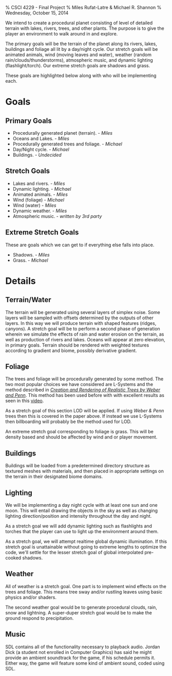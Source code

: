 % CSCI 4229 - Final Project
% Miles Rufat-Latre & Michael R. Shannon
% Wednesday, October 15, 2014


We intend to create a procedural planet consisting of level of detailed terrain
with lakes, rivers, trees, and other plants.  The purpose is to give the player
an environment to walk around in and explore.

The primary goals will be the terrain of the planet along its rivers, lakes,
buildings and foliage all lit by a day/night cycle.  Our stretch goals will be
animated animals, wind (moving leaves and water), weather (random
rain/clouds/thunderstorms), atmospheric music, and dynamic lighting
(flashlight/torch).  Our extreme stretch goals are shadows and grass.

These goals are highlighted below along with who will be implementing each.


Goals
=====

Primary Goals
-------------

+ Procedurally generated planet (terrain). - _Miles_
+ Oceans and Lakes. - _Miles_
+ Procedurally generated trees and foliage. - _Michael_
+ Day/Night cycle. - _Michael_
+ Buildings. - _Undecided_




Stretch Goals
-------------

+ Lakes and rivers. - _Miles_
+ Dynamic lighting. - _Michael_
+ Animated animals. - _Miles_
+ Wind (foliage) - _Michael_
+ Wind (water) - _Miles_
+ Dynamic weather. - _Miles_
+ Atmospheric music. - _written by 3rd party_




Extreme Stretch Goals
---------------------

These are goals which we can get to if everything else falls into place.

+ Shadows. - _Miles_
+ Grass. - _Michael_





Details
=======



Terrain/Water
-------------

The terrain will be generated using several layers of simplex noise. Some layers
will be sampled with offsets determined by the outputs of other layers. In this
way we will produce terrain with shaped features (ridges, canyons). A stretch
goal will be to perform a second phase of generation wherein we simulate the
effects of rain and water erosion on the terrain, as well as production of
rivers and lakes. Oceans will appear at zero elevation, in primary goals.
Terrain should be rendered with weighted textures according to gradient and
biome, possibly derivative gradient.



Foliage
-------

The trees and foliage will be procedurally generated by some method.  The two
most popular choices we have considered are L-Systems and the method described
in _[Creation and Rendering of Realistic Trees by Weber and
Penn](http://www.cs.duke.edu/courses/fall02/cps124/resources/p119-weber.pdf)_.
This method has been used before with with excellent results as seen in this
[video](http://www.youtube.com/watch?v=9N0N6hxqOUQ).

As a stretch goal of this section LOD will be applied.  If using _Weber & Penn_
trees then this is covered in the paper above.  If instead we use L-Systems then
billboarding will probably be the method used for LOD.

An extreme stretch goal corresponding to foliage is grass.  This will be density
based and should be affected by wind and or player movement.



Buildings
---------

Buildings will be loaded from a predetermined directory structure as textured
meshes with materials, and then placed in appropriate settings on the terrain
in their designated biome domains.



Lighting
--------

We will be implementing a day night cycle with at least one sun and one moon.
This will entail drawing the objects in the sky as well as changing lighting
direction/position and intensity throughout the day and night.

As a stretch goal we will add dynamic lighting such as flashlights and torches
that the player can use to light up the environment around them.


As a stretch goal, we will attempt realtime global dynamic illumination. If this
stretch goal is unattainable without going to extreme lengths to optimize the
code, we'll settle for the lesser stretch goal of global interpolated pre-cooked
shadows.




Weather
-------

All of weather is a stretch goal.  One part is to implement wind effects on the
trees and foliage.  This means tree sway and/or rustling leaves using basic
physics and/or shaders.

The second weather goal would be to generate procedural clouds, rain, snow and
lightning. A super-duper stretch goal would be to make the ground respond to
precipitation.




Music
-----

SDL contains all of the functionality necessary to playback audio. Jordan Dick (a student not enrolled in Computer Graphics) has said he might provide an ambient soundtrack for the game, if his schedule permits it. Either way, the game will feature some kind of ambient sound, coded using SDL.

